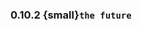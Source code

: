 ### 0.10.2 {small}`the future`

```{rubric} Bugfix
```

```{rubric} Documentation
```

```{rubric} Performance
```
